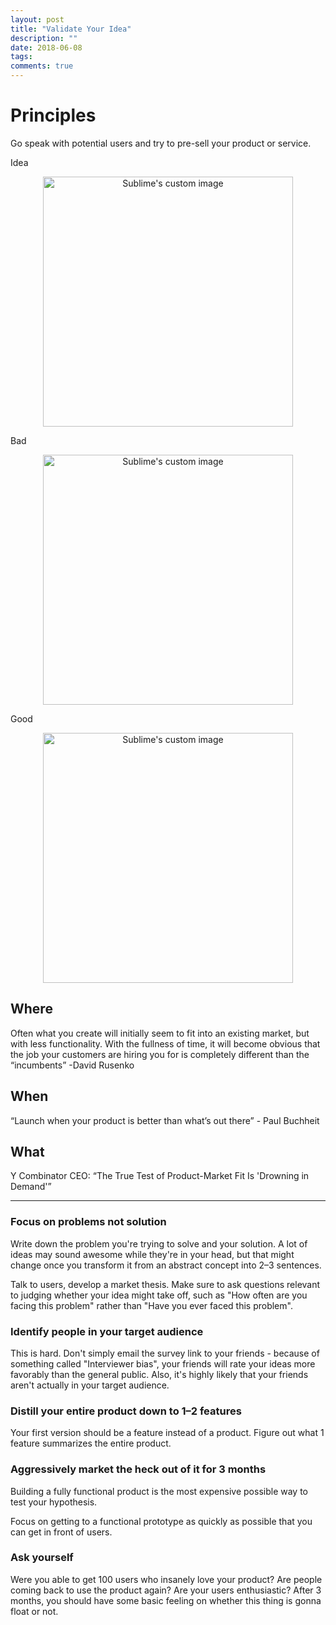 ```yaml
---
layout: post
title: "Validate Your Idea"
description: ""
date: 2018-06-08
tags: 
comments: true
---
```


# Principles

Go speak with potential users and try to pre-sell your product or service. 

Idea

<p align="center">
  <img width="400" height="400" src="https://cdn-images-1.medium.com/max/1600/0*cVN4S759QpD1kJN0.png" alt="Sublime's custom image"/>
</p>

Bad

<p align="center">
  <img width="400" height="400" src="https://cdn-images-1.medium.com/max/1600/0*Uq_KxRVSyvVRLzFc.png" alt="Sublime's custom image"/>
</p>


Good
 
<p align="center">
  <img width="400" height="400" src="https://cdn-images-1.medium.com/max/1600/1*YNkWVnIh5lwqAU8uzWC4nQ.png" alt="Sublime's custom image"/>
</p>


## Where

Often what you create will initially seem to fit into an existing market, but with less functionality. With the fullness of  time, it will become obvious that the job your customers are hiring you for is completely different than the “incumbents” -David Rusenko 

## When 

“Launch when your product is better than what’s out there” - Paul Buchheit

## What

Y Combinator CEO: “The True Test of Product-Market Fit Is 'Drowning in Demand'”

---

### Focus on problems not solution
 
Write down the problem you're trying to solve and your solution. A lot of ideas may sound awesome while they're in your head, but that might change once you transform it from an abstract concept into 2–3 sentences.

Talk to users, develop a market thesis. Make sure to ask questions relevant to judging whether your idea might take off, such as "How often are you facing this problem" rather than "Have you ever faced this problem". 

### Identify people in your target audience

This is hard. Don't simply email the survey link to your friends - because of something called "Interviewer bias", your friends will rate your ideas more favorably than the general public. Also, it's highly likely that your friends aren't actually in your target audience.

### Distill your entire product down to 1–2 features

Your first version should be a feature instead of a product. Figure out what 1 feature summarizes the entire product.

### Aggressively market the heck out of it for 3 months

Building a fully functional product is the most expensive possible way to test your hypothesis. 

Focus on getting to a functional prototype as quickly as possible that you can get in front of users. 

### Ask yourself

Were you able to get 100 users who insanely love your product? Are people coming back to use the product again? Are your users enthusiastic? After 3 months, you should have some basic feeling on whether this thing is gonna float or not.
